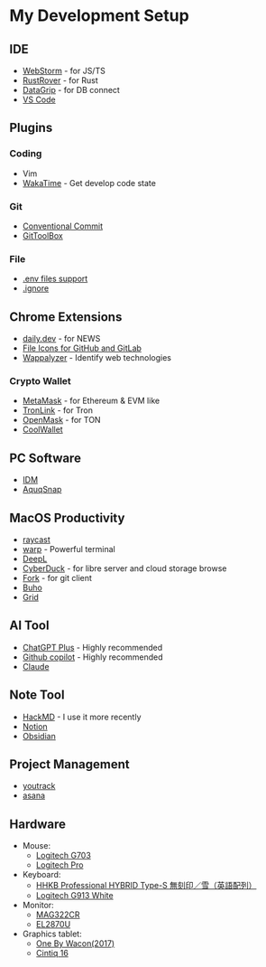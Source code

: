 # My Development Setup

## IDE
- [WebStorm](https://www.jetbrains.com/webstorm/) - for JS/TS
- [RustRover](https://www.jetbrains.com/rust/) - for Rust
- [DataGrip](https://www.jetbrains.com/datagrip/) - for DB connect
- [VS Code](https://code.visualstudio.com/download)

## Plugins
### Coding
- Vim
- [WakaTime](https://wakatime.com/) - Get develop code state

### Git
- [Conventional Commit](https://plugins.jetbrains.com/plugin/13389-conventional-commit)
- [GitToolBox](https://plugins.jetbrains.com/plugin/7499-gittoolbox)

### File
- [.env files support](https://plugins.jetbrains.com/plugin/9525--env-files-support)
- [.ignore](https://plugins.jetbrains.com/plugin/7495--ignore)

## Chrome Extensions
- [daily.dev](https://chrome.google.com/webstore/detail/dailydev-the-homepage-dev/jlmpjdjjbgclbocgajdjefcidcncaied) - for NEWS
- [File Icons for GitHub and GitLab](https://chrome.google.com/webstore/detail/file-icons-for-github-and/ficfmibkjjnpogdcfhfokmihanoldbfe)
- [Wappalyzer](https://chrome.google.com/webstore/detail/wappalyzer-technology-pro/gppongmhjkpfnbhagpmjfkannfbllamg) - Identify web technologies

### Crypto Wallet

- [MetaMask](https://chrome.google.com/webstore/detail/metamask/nkbihfbeogaeaoehlefnkodbefgpgknn) - for Ethereum & EVM like
- [TronLink](https://chrome.google.com/webstore/detail/tronlink/ibnejdfjmmkpcnlpebklmnkoeoihofec) - for Tron
- [OpenMask](https://chrome.google.com/webstore/detail/openmask-ton-wallet/penjlddjkjgpnkllboccdgccekpkcbin) - for TON
- [CoolWallet](https://www.coolwallet.io/zh-hant/)

## PC Software
- [IDM](https://www.internetdownloadmanager.com/)
- [AquqSnap](https://www.nurgo-software.com/products/aquasnap)

## MacOS Productivity

- [raycast](https://www.raycast.com/)
- [warp](https://www.warp.dev/) - Powerful terminal
- [DeepL](https://www.deepl.com/translator)
- [CyberDuck](https://cyberduck.io/) - for libre server and cloud storage browse
- [Fork](https://git-fork.com/) - for git client
- [Buho](https://www.drbuho.com/zh-tw/buhocleaner)
- [Grid](https://macgrid.app/)

## AI Tool

- [ChatGPT Plus](https://chat.openai.com/) - Highly recommended
- [Github copilot](https://github.com/features/copilot) - Highly recommended
- [Claude](https://claude.ai/chat/)

## Note Tool

- [HackMD](https://hackmd.io/) - I use it more recently
- [Notion](https://www.notion.so)
- [Obsidian](https://obsidian.md/)

## Project Management

- [youtrack](https://www.jetbrains.com/youtrack/)
- [asana](https://app.asana.com/)

## Hardware

- Mouse: 
  - [Logitech G703](https://www.logitechg.com/zh-tw/products/gaming-mice/g703-wireless-gaming-mouse.html?srsltid=AfmBOoqY4JAS747ibJ3JrrPT16ZppFUTRuhPF8Hol5gviITUDUokr-41)
  - [Logitech Pro](https://www.logitechg.com/zh-tw/products/gaming-mice/pro-wireless-mouse.html)
- Keyboard:
  - [HHKB Professional HYBRID Type-S 無刻印／雪（英語配列）](https://happyhackingkb.com/jp/?_gl=1*1t3n5tw*_gcl_au*NDcxOTU3ODQ1LjE3Mjg4NzM2OTQ.*_ga*MTY2NTg1MTU2OS4xNzI4ODczNjk0*_ga_Z9QFWQM6HK*MTcyODg3MzY5NC4xLjEuMTcyODg3MzczMi4yMi4wLjA.*_ga_5SB6G0ZRSB*MTcyODg3MzY5NC4xLjEuMTcyODg3MzczMi4wLjAuMA.)
  - [Logitech G913 White](https://www.logitechg.com/zh-tw/products/gaming-keyboards/g913-tkl-wireless.html?srsltid=AfmBOorD2zyU9nCa1FLoRjxABGmmUHn6lvYExWEuhwb7rwFcTnXZG8lf)
- Monitor: 
  - [MAG322CR](https://tw.msi.com/Monitor/Optix-MAG322CR/Specification)
  - [EL2870U](https://www.benq.com/zh-tw/support/downloads-faq/products/monitor/el2870u/manual.html)
- Graphics tablet:
  - [One By Wacon(2017)](https://www.wacom.com/zh-tw/support/product-support/drivers?sku=CTL472)
  - [Cintiq 16](https://store.wacom.tw/products.aspx?prssno=2499)